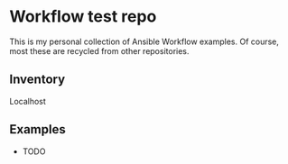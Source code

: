 # Workflow test repo

This is my personal collection of Ansible Workflow examples. Of course, most these are recycled from other repositories.

## Inventory

Localhost

## Examples

- TODO